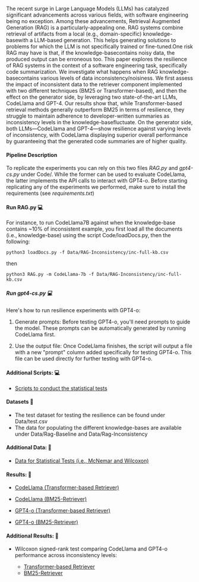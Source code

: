 The recent surge in Large Language Models (LLMs) has catalyzed significant advancements across various fields, with software engineering being no exception. Among these advancements, Retrieval Augmented Generation (RAG) is a particularly-appealing one. RAG systems combine retrieval of artifacts from a local (e.g., domain-specific) knowledge-basewith a LLM-based generation. This helps generating solutions to problems for which the LLM is not specifically trained or fine-tuned.One risk RAG may have is that, if the knowledge-basecontains noisy data, the produced output can be erroneous too.
This paper explores the resilience of RAG systems in the context of a software engineering task, specifically code summarization. We investigate what happens when RAG knowledge-basecontains various levels of data inconsistency/noisiness. We first assess the impact of inconsistent data to the retriever component implemented with two different techniques (BM25 or Transformer-based), and then the effect on the generator side, by leveraging  two state-of-the-art LLMs, CodeLlama and GPT-4. Our results show that, while Transformer-based retrieval methods generally outperform BM25 in terms of resilience, they struggle to maintain adherence to developer-written summaries as inconsistency levels in the knowledge-basefluctuate. On the generator side, both LLMs—CodeLlama and GPT-4—show resilience against varying levels of inconsistency, with CodeLlama displaying superior overall performance by guaranteeing that the generated code summaries are of higher quality. 

#### Pipeline Description

To replicate the experiments you can rely on this two files *RAG.py* and *gpt4-cs.py* under Code/.
While the former can be used to evaluate CodeLlama, the latter implements the API calls to interact with GPT4-o. Before starting replicating any of the experiments we performed, make sure to install the requirements (see *requirements.txt*)


#### Run RAG.py :computer:
For instance, to run CodeLlama7B against when the knowledge-base contains ~10% of inconsistent example, you first load all the documents (i.e., knowledge-base) using the script Code/loadDocs.py, then the following:

```python3 loadDocs.py -f Data/RAG-Inconsistency/inc-full-kb.csv```

then

```python3 RAG.py -m CodeLlama-7b -f Data/RAG-Inconsistency/inc-full-kb.csv```


##### Run gpt4-cs.py :computer:
Here's how to run resilience experiments with GPT4-o:

1) Generate prompts: Before testing GPT4-o, you'll need prompts to guide the model. These prompts can be automatically generated by running CodeLlama first.

2) Use the output file: Once CodeLlama finishes, the script will output a file with a new "prompt" column added specifically for testing GPT4-o. This file can be used directly for further testing with GPT4-o.

#### Additional Scripts:  :computer:

* <a href="https://drive.google.com/drive/folders/1ojCdNQAk1VNc1rriGIafFi1udIDvP9qw?usp=sharing">Scripts to conduct the statistical tests </a>

#### Datasets :paperclip:

* The test dataset for testing the resilience can be found under Data/test.csv
* The data for populating the different knowledge-bases are available under Data/Rag-Baseline and Data/Rag-Inconsistency

#### Additional Data:  :paperclip:

* <a href="https://drive.google.com/drive/folders/168CyI8VVN_hw3OxYHQd4I7uHh2XkNSsl?usp=share_link">Data for Statistical Tests (i.e., McNemar and Wilcoxon)</a>


#### Results:  :open_file_folder:
* <a href="https://drive.google.com/drive/folders/1Ka6_iUk7j3ZVnaO3YTNzMXp1D0Mq2im4?usp=share_link">CodeLlama (Transformer-based Retriever)</a>

* <a href="https://drive.google.com/drive/folders/1XRcFTXKU82jkNo50-xjsdvodvLMzWr8t?usp=share_link">CodeLlama (BM25-Retriever)</a>

* <a href="https://drive.google.com/drive/folders/1Ep8F1xEMl1I-8GtNzpJnZa3YgGmuCIsx?usp=share_link">GPT4-o (Transformer-based Retriever)</a>

* <a href="https://drive.google.com/drive/folders/1Ddd5tXehfGt-2eqNm5zkVmomU1GkJSyB?usp=share_link">GPT4-o (BM25-Retriever)</a>

#### Additional Results:  :open_file_folder:

* Wilcoxon signed-rank test comparing CodeLlama and GPT4-o performance across inconsistency levels:

  * <a href="https://drive.google.com/drive/folders/1BDc---DgagM3Ej_w_6FsCI5CX7dIlWwo?usp=sharing"> Transformer-based Retriever
  * <a href="https://drive.google.com/drive/folders/1x_pSlSnZIx-t1HEtRyXz7dft6se0gGvI?usp=sharing">BM25-Retriever</a>      




